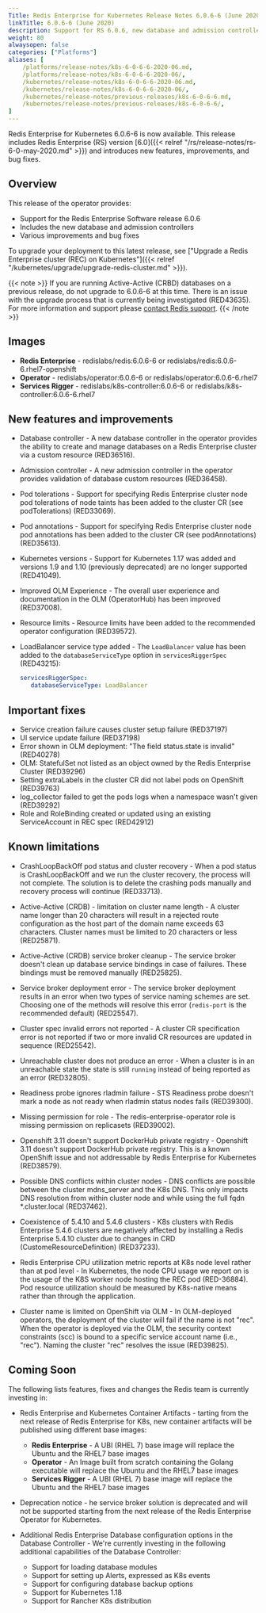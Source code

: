 ```yaml
---
Title: Redis Enterprise for Kubernetes Release Notes 6.0.6-6 (June 2020)
linkTitle: 6.0.6-6 (June 2020)
description: Support for RS 6.0.6, new database and admission controllers, various improvements and bug fixes.
weight: 80
alwaysopen: false
categories: ["Platforms"]
aliases: [
    /platforms/release-notes/k8s-6-0-6-6-2020-06.md,
    /platforms/release-notes/k8s-6-0-6-6-2020-06/,
    /kubernetes/release-notes/k8s-6-0-6-6-2020-06.md,
    /kubernetes/release-notes/k8s-6-0-6-6-2020-06/,
    /kubernetes/release-notes/previous-releases/k8s-6-0-6-6.md,
    /kubernetes/release-notes/previous-releases/k8s-6-0-6-6/,
]
---
```

Redis Enterprise for Kubernetes 6.0.6-6 is now available. This release includes Redis Enterprise (RS) version [6.0]({{< relref "/rs/release-notes/rs-6-0-may-2020.md" >}}) and introduces new features, improvements, and bug fixes.

## Overview

This release of the operator provides:

- Support for the Redis Enterprise Software release 6.0.6
- Includes the new database and admission controllers
- Various improvements and bug fixes

To upgrade your deployment to this latest release, see ["Upgrade a Redis Enterprise cluster (REC) on Kubernetes"]({{< relref "/kubernetes/upgrade/upgrade-redis-cluster.md" >}}).

{{< note >}}
If you are running Active-Active (CRBD) databases on a previous release, do not upgrade to 6.0.6-6 at this time. There is an issue with the upgrade process that is currently being investigated (RED43635). For more information and support please [contact Redis support](https://redislabs.com/company/support/).
{{< /note >}}

## Images

- **Redis Enterprise** - redislabs/redis:6.0.6-6 or redislabs/redis:6.0.6-6.rhel7-openshift
- **Operator** - redislabs/operator:6.0.6-6 or redislabs/operator:6.0.6-6.rhel7
- **Services Rigger** - redislabs/k8s-controller:6.0.6-6 or redislabs/k8s-controller:6.0.6-6.rhel7

## New features and improvements

- Database controller - A new database controller in the operator provides the ability to create
and manage databases on a Redis Enterprise cluster via a custom resource (RED36516).

- Admission controller - A new admission controller in the operator provides validation of
database custom resources (RED36458).

- Pod tolerations - Support for specifying Redis Enterprise cluster node pod tolerations of node taints
has been added to the cluster CR (see podTolerations) (RED33069).

- Pod annotations - Support for specifying Redis Enterprise cluster node pod annotations has been
added to the cluster CR (see podAnnotations) (RED35613).

- Kubernetes versions - Support for Kubernetes 1.17 was added and versions 1.9 and 1.10 (previously deprecated) are no longer supported (RED41049).

- Improved OLM Experience - The overall user experience and documentation in the OLM (OperatorHub) has been improved (RED37008).

- Resource limits - Resource limits have been added to the recommended operator configuration (RED39572).

- LoadBalancer service type added - The `LoadBalancer` value has been added to the `databaseServiceType` option in `servicesRiggerSpec` (RED43215):

    ```yaml
    servicesRiggerSpec:
       databaseServiceType: LoadBalancer
    ```

## Important fixes

- Service creation failure causes cluster setup failure (RED37197)
- UI service update failure (RED37198)
- Error shown in OLM deployment: "The field status.state is invalid" (RED40278)
- OLM: StatefulSet not listed as an object owned by the Redis Enterprise Cluster (RED39296)
- Setting extraLabels in the cluster CR did not label pods on OpenShift (RED39763)
- log_collector failed to get the pods logs when a namespace wasn't given (RED39292)
- Role and RoleBinding created or updated using an existing ServiceAccount in REC spec (RED42912)

## Known limitations

- CrashLoopBackOff pod status and cluster recovery - When a pod status is CrashLoopBackOff and we run the cluster recovery, the process
will not complete. The solution is to delete the crashing pods manually and
recovery process will continue (RED33713).

- Active-Active (CRDB) - limitation on cluster name length - A cluster name longer than 20 characters will result in a rejected route
configuration as the host part of the domain name exceeds 63 characters. Cluster
names must be limited to 20 characters or less (RED25871).

- Active-Active (CRDB) service broker cleanup - The service broker doesn't clean up database service bindings in case of failures.
These bindings must be removed manually (RED25825).

- Service broker deployment error - The service broker deployment results in an error when two types of service naming
schemes are set. Choosing one of the methods will resolve this error (`redis-port`
is the recommended default) (RED25547).

- Cluster spec invalid errors not reported - A cluster CR specification error is not reported if two or more invalid CR resources are
updated in sequence (RED25542).

- Unreachable cluster does not produce an error - When a cluster is in an unreachable state the state is still `running` instead of
being reported as an error (RED32805).

- Readiness probe ignores rladmin failure - STS Readiness probe doesn't mark a node as not ready when rladmin status nodes fails (RED39300).

- Missing permission for role - The redis-enterprise-operator role is missing permission on replicasets (RED39002).

- Openshift 3.11 doesn't support DockerHub private registry - Openshift 3.11 doesn't support DockerHub private registry. This is a known OpenShift
issue and not addressable by Redis Enterprise for Kubernetes (RED38579).

- Possible DNS conflicts within cluster nodes - DNS conflicts are possible between the cluster mdns_server and the K8s DNS.
This only impacts DNS resolution from within cluster node and while using the full fqdn *.cluster.local (RED37462).

- Coexistence of 5.4.10 and 5.4.6 clusters - K8s clusters with Redis Enterprise 5.4.6 clusters are negatively affected by installing a Redis Enterprise 5.4.10 cluster due to changes in CRD (CustomeResourceDefinition) (RED37233).

- Redis Enterprise CPU utilization metric reports at K8s node level rather than at pod level - In Kubernetes, the node CPU usage we report on is the usage of the K8S worker node hosting the REC pod (RED-36884). Pod resource utilization should be measured by K8s-native means rather than through the application.

- Cluster name is limited on OpenShift via OLM - In OLM-deployed operators, the deployment of the cluster will fail if the name
is not "rec". When the operator is deployed via the OLM, the security context constraints (scc)
is bound to a specific service account name (i.e., "rec"). Naming the cluster
"rec" resolves the issue (RED39825).

## Coming Soon

The following lists features, fixes and changes the Redis team is currently investing in:

- Redis Enterprise and Kubernetes Container Artifacts - tarting from the next release of Redis Enterprise for K8s, new container artifacts will be published using different base images:

    - **Redis Enterprise** - A UBI (RHEL 7) base image will replace the Ubuntu and the RHEL7 base images
    - **Operator** - An Image built from scratch containing the Golang executable will replace the Ubuntu and the RHEL7 base images
    - **Services Rigger** - A UBI (RHEL 7) base image will replace the Ubuntu and the RHEL7 base images

- Deprecation notice - he service broker solution is deprecated and will not be supported starting from the next release of the Redis Enterprise Operator for Kubernetes.

- Additional Redis Enterprise Database configuration options in the Database Controller - We're currently investing in the following additional capabilities of the Database Controller:
    - Support for loading database modules
    - Support for setting up Alerts, expressed as K8s events
    - Support for configuring database backup options
    - Support for Kubernetes 1.18
    - Support for Rancher K8s distribution
